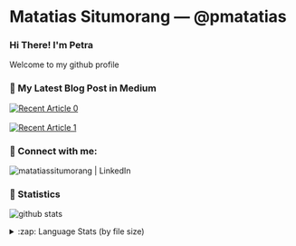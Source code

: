 # Matatias Situmorang &mdash; @pmatatias

### Hi There! I'm Petra
Welcome to my github profile


### 📝 My Latest Blog Post in Medium
<a target="_blank" href="https://github-readme-medium-recent-article.vercel.app/medium/@pmatatias/1"><img src="https://github-readme-medium-recent-article.vercel.app/medium/@pmatatias/1" alt="Recent Article 0"></a>
<br></br>
<a target="_blank" href="https://github-readme-medium-recent-article.vercel.app/medium/@pmatatias/0"><img src="https://github-readme-medium-recent-article.vercel.app/medium/@pmatatias/0" alt="Recent Article 1"></a>

<!--  _(Generated by [Medium's Recent Article](https://github.com/bxcodec/github-readme-medium-recent-article))_ -->


### 📮 Connect with me:

&ensp; [<img align="left" alt="matatiassitumorang | LinkedIn"  src="https://img.shields.io/badge/LinkedIn-0077B5?style=for-the-badge&logo=linkedin&logoColor=white" />][linkedin]


### 🌱 Statistics

![github stats](https://github-readme-stats.vercel.app/api?username=pmatatias&show_icons=true&count_private=true)

<details>
  <summary>:zap: Language Stats (by file size) </summary>
  </br>
  <img align="left" alt="pmatatias's Language Stats" src="https://github-readme-stats.vercel.app/api/top-langs/?username=pmatatias&langs_count=6&layout=compact" />
</details>


[linkedin]: https://www.linkedin.com/in/matatiassitumorang/
<!--
**pmatatias/pmatatias** is a ✨ _special_ ✨ repository because its `README.md` (this file) appears on your GitHub profile.

Here are some ideas to get you started:

- 🔭 I’m currently working on ...
- 🌱 I’m currently learning ...
- 👯 I’m looking to collaborate on ...
- 🤔 I’m looking for help with ...
- 💬 Ask me about ...
- 📫 How to reach me: ...
- 😄 Pronouns: ...
- ⚡ Fun fact: ...
-->
